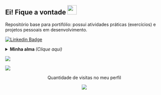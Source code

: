 <h2>Ei! Fique a vontade <img src="https://raw.githubusercontent.com/kaueMarques/kaueMarques/master/hi.gif" width="30px"> </h2> 

<p>Repositório base para portifólio: possui atividades práticas (exercícios) e projetos pessoais em desenvolvimento.</p>

[![Linkedin Badge](https://img.shields.io/badge/-Profissional,%20ideias%20&%20papo%20aberto-007dbb?style=flat-square&logo=Linkedin&logoColor=white&link=https://www.linkedin.com/in/perfil-amandabrito/)](https://www.linkedin.com/in/perfil-amandabrito/)
<details>
	<summary> <b> Minha alma </b> <i>(Clique aqui)</i> </summary>
<br/>	
<p> Sou uma Desenvolvedora Full Stack Java Jr., e...? Eu pergunto muito, penso no porque e como as coisas funcionam, corro atrás de repertório, pra um dia quando eu precisar, saber saber debugar ✔ o erro e conseguir agregar valor. </p>
<p> Amo aprender 📚 e a sensação boa que isso trás junto, pesquisar técnicas e documentações! ❤ Sou entusiasta por fuçar. </p>
<p> Tenho preferência em back-end 💻 e possuo proximidade com banco de dados MySQL. Já tive acesso a outras linguagens como HTML, JavaScript e CSS.</p>
	<p></p>
<p> Obs: O gatinho da foto se chama Nig, é o melhor com Infraestrutura. Vive em cima do meu not, modifica peças e desconfigura de tudo! </p>


<a><img src="https://media.giphy.com/media/ktPDzGEpxWGxW/giphy.gif" width="160px"><a>  <a><img src="https://media.giphy.com/media/SSVSMrHmbfucc9CKGg/giphy.gif" width="180px"><a>
 </details>
	
<a><img src="https://github-readme-stats.vercel.app/api/top-langs/?username=AmandaBritoPereira&layout=compact&show_icons=true&theme=chartreuse-dark"></a>

<a><img src="https://github-readme-stats.vercel.app/api?username=AmandaBritoPereira&show_icons=true&theme=chartreuse-dark"></a> 

<p align="center"> 
 Quantidade de visitas no meu perfil  <br></p>
 <p align="center">

<p align="center"> 
   <img alingn="center" src="https://profile-counter.glitch.me/AmandaBritoPereira/count.svg" /></p>
<p align="center">
